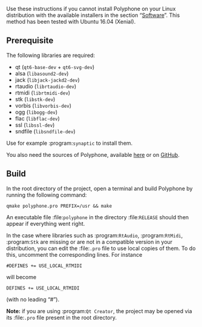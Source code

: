 Use these instructions if you cannot install Polyphone on your Linux distribution with the available installers in the section “[Software](software)”.
This method has been tested with Ubuntu 16.04 (Xenial).


## Prerequisite


The following libraries are required:

* qt (``qt6-base-dev`` + ``qt6-svg-dev``)
* alsa (``libasound2-dev``)
* jack (``libjack-jackd2-dev``)
* rtaudio (``librtaudio-dev``)
* rtmidi (``librtmidi-dev``)
* stk (``libstk-dev``)
* vorbis (``libvorbis-dev``)
* ogg (``libogg-dev``)
* flac (``libflac-dev``)
* ssl (``libssl-dev``)
* sndfile (``libsndfile-dev``)

Use for example :program:`synaptic` to install them.

You also need the sources of Polyphone, available <a href="software" target="_blank">here</a> or on <a href="https://github.com/davy7125/polyphone" target="_blank">GitHub</a>.


## Build


In the root directory of the project, open a terminal and build Polyphone by running the following command:

```
qmake polyphone.pro PREFIX=/usr && make
```

An executable file :file:`polyphone` in the directory :file:`RELEASE` should then appear if everything went right.

In the case where libraries such as :program:`RtAudio`, :program:`RtMidi`, :program:`Stk` are missing or are not in a compatible version in your distribution, you can edit the :file:`.pro` file to use local copies of them.
To do this, uncomment the corresponding lines. For instance

```
#DEFINES += USE_LOCAL_RTMIDI
```

will become

```
DEFINES += USE_LOCAL_RTMIDI
```

(with no leading “#”).

**Note:** if you are using :program:`Qt Creator`, the project may be opened via its :file:`.pro` file present in the root directory.
